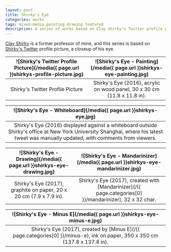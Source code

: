```yaml
---
layout: post
title: Shirky's Eye
categories: works
tags: mixed-media painting drawing featured
description: A series of works based on Clay Shirky's Twitter profile picture.
---
```


<!--more-->

[Clay Shirky](https://en.wikipedia.org/wiki/Clay_Shirky) is a former professor of mine, and this series is based on [Shirky's Twitter](https://twitter.com/cshirky) profile picture, a closeup of his eye.

![Shirky's Twitter Profile Picture](/media{{ page.url }}shirkys-profile-picture.jpg) | ![Shirky's Eye - Painting](/media{{ page.url }}shirkys-eye-painting.jpg) |
:----------: | :----------: |
Shirky's Twitter Profile Picture | Shirky's Eye (2016), acrylic on wood panel, 30 x 30 cm (11.8 x 11.8 in). |

![Shirky's Eye - Whiteboard](/media{{ page.url }}shirkys-eye.jpg) |
:----------: |
Shirky's Eye (2016) displayed against a whiteboard outside Shirky's office at New York University Shanghai, where his latest tweet was manually updated, with comments from viewers. |

![Shirky's Eye - Drawing](/media{{ page.url }}shirkys-eye-drawing.jpg) | ![Shirky's Eye - Mandarinizer](/media{{ page.url }}shirkys-eye-mandarinizer.jpg)
:----------: | :----------:
Shirky's Eye (2017), graphite on paper, 20 x 20 cm (7.9 x 7.9 in). | Shirky's Eye (2017), created with [Mandarinizer](/{{ page.categories[0] }}/mandarinizer), 32 x 32 char.

![Shirky's Eye - Minus E](/media{{ page.url }}shirkys-eye-minus-e.jpg) |
:----------: |
Shirky's Eye (2017), created by [Minus E](/{{ page.categories[0] }}/minus-e), ink on paper, 350 x 350 cm (137.8 x 137.8 in). |
